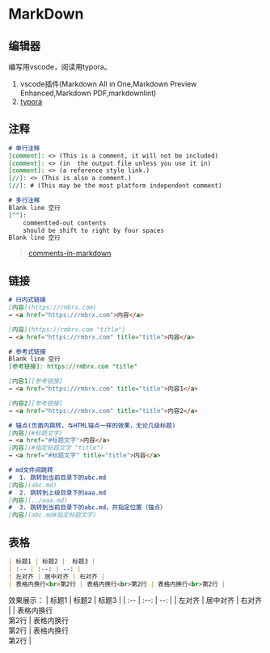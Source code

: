 # MarkDown

## 编辑器

编写用vscode，阅读用typora。

1. vscode插件(Markdown All in One,Markdown Preview Enhanced,Markdown PDF,markdownlint)
2. [typora](https://www.typora.io/)

## 注释

```markdown
# 单行注释
[comment]: <> (This is a comment, it will not be included)
[comment]: <> (in  the output file unless you use it in)
[comment]: <> (a reference style link.)
[//]: <> (This is also a comment.)
[//]: # (This may be the most platform independent comment)

# 多行注释
Blank line 空行
[^^]:
    commentted-out contents
    should be shift to right by four spaces
Blank line 空行
```

> [comments-in-markdown](https://stackoverflow.com/questions/4823468/comments-in-markdown)

## 链接

```markdown
# 行内式链接
[内容](https://rmbrx.com)
→ <a href="https://rmbrx.com">内容</a>

[内容](https://rmbrx.com "title")
→ <a href="https://rmbrx.com" title="title">内容</a>

# 参考式链接
Blank line 空行
[参考链接]: https://rmbrx.com "title"

[内容1][参考链接]
→ <a href="https://rmbrx.com" title="title">内容1</a>

[内容2][参考链接]
→ <a href="https://rmbrx.com" title="title">内容2</a>

# 锚点(页面内跳转，与HTML锚点一样的效果，无论几级标题)
[内容](#标题文字)
→ <a href="#标题文字">内容</a>
[内容](#指定标题文字 "title")
→ <a href="#标题文字" title="title">内容</a>

# md文件间跳转
#  1. 跳转到当前目录下的abc.md
[内容](abc.md)
#  2. 跳转到上级目录下的aaa.md
[内容](../aaa.md)
#  3. 跳转到当前目录下的abc.md，并指定位置（锚点）
[内容](abc.md#指定标题文字)
```

## 表格

```markdown
| 标题1 | 标题2 |  标题3 |
| :-- | :--: | --: |
| 左对齐 | 居中对齐 | 右对齐 |
| 表格内换行<br>第2行 | 表格内换行<br>第2行 | 表格内换行<br>第2行 |
```

效果展示：
| 标题1 | 标题2 |  标题3 |
| :-- | :--: | --: |
| 左对齐 | 居中对齐 | 右对齐 |
| 表格内换行<br>第2行 | 表格内换行<br>第2行 | 表格内换行<br>第2行 |
